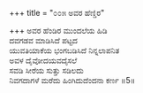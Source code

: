 +++
title = "೦೦೫ ಅವರ ಹೆಣ್ಡಿರ"

+++
ಅವರ ಹೆಂಡಿರ ಮುಂದಲೆಯ ಹಿಡಿ  
ದವಗಡವ ಮಾಡಿಸಿದೆ ಪಟ್ಟದ  
ಯುವತಿಯಾಕೆಯ ಭಂಗಬಡಿಸಿದೆ ನಿನ್ನಲಾಪನಿತ  
ಅವಳ ದೈವೋದಯವದೈಸಲೆ  
ಸವಡಿ ಸೀರೆಯ ಸುತ್ತು ಸಡಿಲದು   
ನಿವಗದಾಗಳೆ ಮರೆದು ಹಿಂಗಿದುದೆಂದನಾ ಕರ್ಣ   ॥5॥